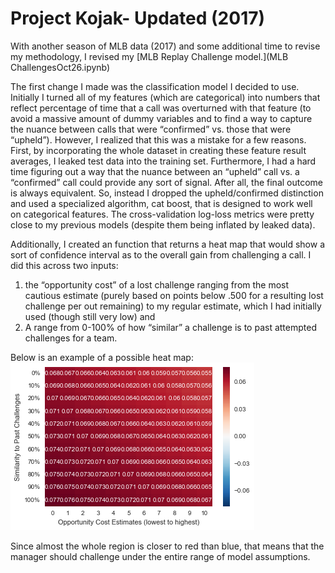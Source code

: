 # Project Kojak- Updated (2017)

With another season of MLB data (2017) and some additional time to revise my methodology, I revised my [MLB Replay Challenge model.](MLB ChallengesOct26.ipynb)

The first change I made was the classification model I decided to use. Initially I turned all of my features (which are categorical) into numbers that reflect percentage of time that a call was overturned with that feature (to avoid a massive amount of dummy variables and to find a way to capture the nuance between calls that were “confirmed” vs. those that were “upheld”). However, I realized that this was a mistake for a few reasons. First, by incorporating the whole dataset in creating these feature result averages, I leaked test data into the training set. Furthermore, I had a hard time figuring out a way that the nuance between an “upheld” call vs. a “confirmed” call could provide any sort of signal. After all, the final outcome is always equivalent. So, instead I dropped the upheld/confirmed distinction and used a specialized algorithm, cat boost, that is designed to work well on categorical features. The cross-validation log-loss metrics were pretty close to my previous models (despite them being inflated by leaked data).

Additionally, I created an function that returns a heat map that would show a sort of confidence interval as to the overall gain from challenging a call. I did this across two inputs: 
1) the “opportunity cost” of a lost challenge ranging from the most cautious estimate (purely based on points below .500 for a resulting lost challenge per out remaining) to my regular estimate, which I had initially used (though still very low) and 
2) A range from 0-100% of how “similar” a challenge is to past attempted challenges for a team.

Below is an example of a possible heat map:
![](challengeheatmap.png)

Since almost the whole region is closer to red than blue, that means that the manager should challenge under the entire range of model assumptions.
